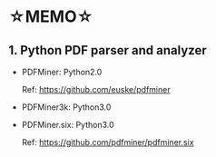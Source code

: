 # ☆MEMO☆

## 1. Python PDF parser and analyzer

* PDFMiner: Python2.0

   Ref: https://github.com/euske/pdfminer

* PDFMiner3k: Python3.0
* PDFMiner.six: Python3.0

   Ref: https://github.com/pdfminer/pdfminer.six
